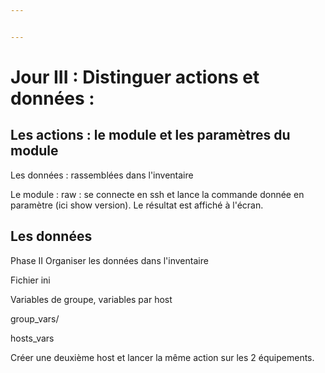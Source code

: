 ```yaml
---


---
```


<h1 id="jour-iii--distinguer--actions-et-données-">Jour III : Distinguer  actions et données :</h1>
<h2 id="les-actions--le-module-et-les-paramètres-du-module">Les actions : le module et les paramètres du module</h2>
<p>Les données : rassemblées dans l'inventaire</p>
<p>Le module : raw : se connecte en ssh et lance la commande donnée en paramètre (ici show version). Le résultat est affiché à l'écran.</p>
<h2 id="les-données">Les données</h2>
<p>Phase II Organiser les données dans l'inventaire</p>
<p>Fichier ini</p>
<p>Variables de groupe, variables par host</p>
<p>group_vars/</p>
<p>hosts_vars</p>
<p>Créer une deuxième host et lancer la même action sur les 2 équipements.</p>

